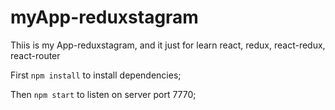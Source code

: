 # myApp-reduxstagram
Thiis is my App-reduxstagram, and it just for learn react, redux, react-redux, react-router

First `npm install` to install dependencies;

Then `npm start` to listen on server port 7770;
